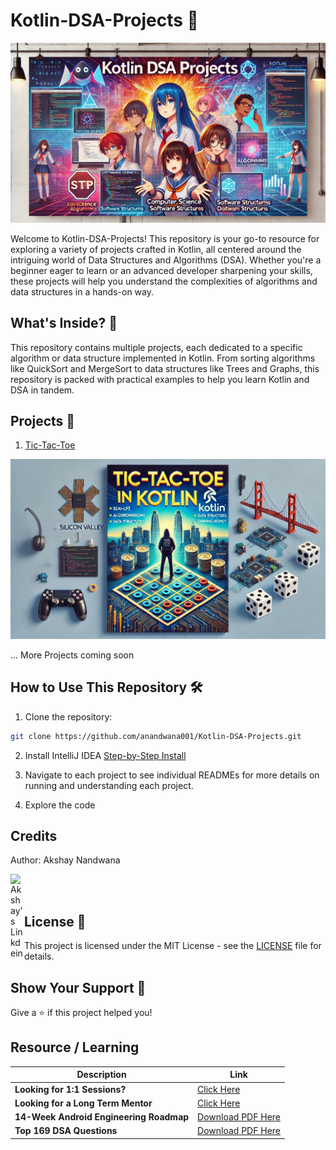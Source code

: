# Kotlin-DSA-Projects 🚀

<p align="center">
<img src="/art/poster.webp"/>
</p>


Welcome to Kotlin-DSA-Projects! This repository is your go-to resource for exploring a variety of projects crafted in Kotlin, all centered around the intriguing world of Data Structures and Algorithms (DSA). Whether you're a beginner eager to learn or an advanced developer sharpening your skills, these projects will help you understand the complexities of algorithms and data structures in a hands-on way.

## What's Inside? 🧐
This repository contains multiple projects, each dedicated to a specific algorithm or data structure implemented in Kotlin. From sorting algorithms like QuickSort and MergeSort to data structures like Trees and Graphs, this repository is packed with practical examples to help you learn Kotlin and DSA in tandem.

## Projects 📱

1. [Tic-Tac-Toe](https://github.com/anandwana001/Kotlin-DSA-Projects/tree/main/src/ticTacToe)
<img src="/art/tictactoe.jpeg"  />


... More Projects coming soon


## How to Use This Repository 🛠
1. Clone the repository:
```bash
git clone https://github.com/anandwana001/Kotlin-DSA-Projects.git
```

2. Install IntelliJ IDEA [Step-by-Step Install](https://www.youtube.com/watch?v=8uX3qElf2Go&list=PL7ywuNFAyP-34f2XBjCQjH4UThtE13xh_)

3. Navigate to each project to see individual READMEs for more details on running and understanding each project.

4. Explore the code


## Credits
Author: Akshay Nandwana

<a href="https://www.linkedin.com/in/anandwana001/">
  <img align="left" alt="Akshay's Linkdein" width="22px" src="https://cdn.jsdelivr.net/npm/simple-icons@v3/icons/linkedin.svg" />
</a>
<br><br>

## License 📜
This project is licensed under the MIT License - see the [LICENSE](/LICENSE) file for details.

## Show Your Support 💖
Give a ⭐️ if this project helped you!

## Resource / Learning

| Description                       | Link                                                         |
|-----------------------------------|--------------------------------------------------------------|
| **Looking for 1:1 Sessions?**         | [Click Here](https://topmate.io/anandwana001)                |
| **Looking for a Long Term Mentor**    | [Click Here](https://www.preplaced.in/profile/akshay-nandwana) |
| **14-Week Android Engineering Roadmap** | [Download PDF Here](https://topmate.io/anandwana001/1036233) |
| **Top 169 DSA Questions**            | [Download PDF Here](https://topmate.io/anandwana001/1022452) |



  
